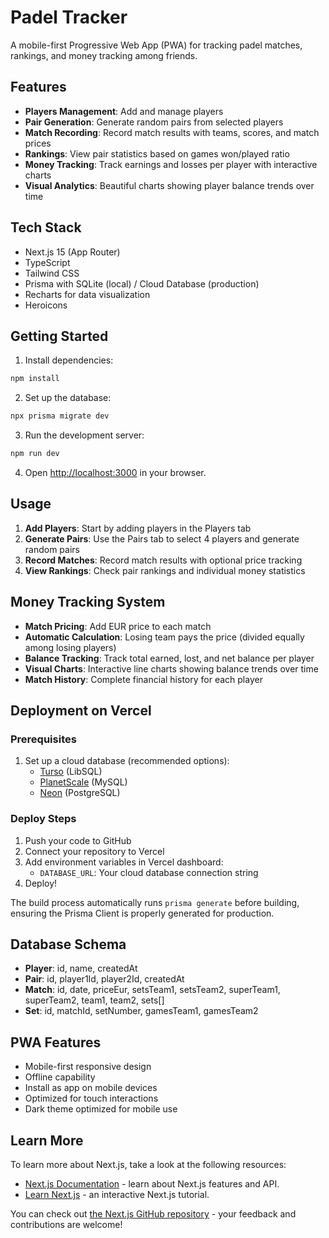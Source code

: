 # Padel Tracker

A mobile-first Progressive Web App (PWA) for tracking padel matches, rankings, and money tracking among friends.

## Features

- **Players Management**: Add and manage players
- **Pair Generation**: Generate random pairs from selected players
- **Match Recording**: Record match results with teams, scores, and match prices
- **Rankings**: View pair statistics based on games won/played ratio
- **Money Tracking**: Track earnings and losses per player with interactive charts
- **Visual Analytics**: Beautiful charts showing player balance trends over time

## Tech Stack

- Next.js 15 (App Router)
- TypeScript
- Tailwind CSS
- Prisma with SQLite (local) / Cloud Database (production)
- Recharts for data visualization
- Heroicons

## Getting Started

1. Install dependencies:
```bash
npm install
```

2. Set up the database:
```bash
npx prisma migrate dev
```

3. Run the development server:
```bash
npm run dev
```

4. Open [http://localhost:3000](http://localhost:3000) in your browser.

## Usage

1. **Add Players**: Start by adding players in the Players tab
2. **Generate Pairs**: Use the Pairs tab to select 4 players and generate random pairs
3. **Record Matches**: Record match results with optional price tracking
4. **View Rankings**: Check pair rankings and individual money statistics

## Money Tracking System

- **Match Pricing**: Add EUR price to each match
- **Automatic Calculation**: Losing team pays the price (divided equally among losing players)
- **Balance Tracking**: Track total earned, lost, and net balance per player
- **Visual Charts**: Interactive line charts showing balance trends over time
- **Match History**: Complete financial history for each player

## Deployment on Vercel

### Prerequisites
1. Set up a cloud database (recommended options):
   - [Turso](https://turso.tech/) (LibSQL)
   - [PlanetScale](https://planetscale.com/) (MySQL)
   - [Neon](https://neon.tech/) (PostgreSQL)

### Deploy Steps
1. Push your code to GitHub
2. Connect your repository to Vercel
3. Add environment variables in Vercel dashboard:
   - `DATABASE_URL`: Your cloud database connection string
4. Deploy!

The build process automatically runs `prisma generate` before building, ensuring the Prisma Client is properly generated for production.

## Database Schema

- **Player**: id, name, createdAt
- **Pair**: id, player1Id, player2Id, createdAt
- **Match**: id, date, priceEur, setsTeam1, setsTeam2, superTeam1, superTeam2, team1, team2, sets[]
- **Set**: id, matchId, setNumber, gamesTeam1, gamesTeam2

## PWA Features

- Mobile-first responsive design
- Offline capability
- Install as app on mobile devices
- Optimized for touch interactions
- Dark theme optimized for mobile use

## Learn More

To learn more about Next.js, take a look at the following resources:

- [Next.js Documentation](https://nextjs.org/docs) - learn about Next.js features and API.
- [Learn Next.js](https://nextjs.org/learn) - an interactive Next.js tutorial.

You can check out [the Next.js GitHub repository](https://github.com/vercel/next.js) - your feedback and contributions are welcome!
